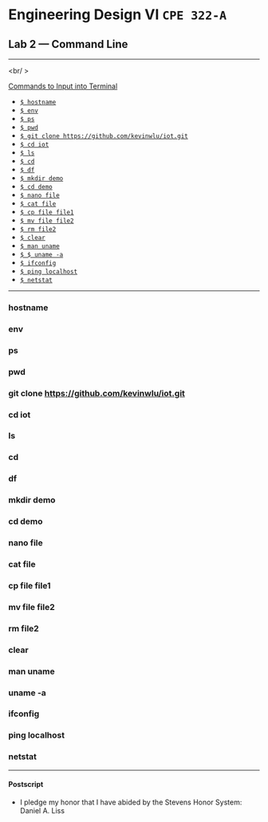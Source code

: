 # Engineering Design VI `CPE 322-A`
## Lab 2 — Command Line
---
<br/ >

<ins>Commands to Input into Terminal</ins> 
- [`$ hostname`](#hostname)
- [`$ env`](#env)
- [`$ ps`](#ps)
- [`$ pwd`](#pwd)
- [`$ git clone https://github.com/kevinwlu/iot.git`](#<git-clone-https://github.com/kevinwlu/iot.git>)
- [`$ cd iot`](#cd-iot)
- [`$ ls`](#ls)
- [`$ cd`](#cd)
- [`$ df`](#df)
- [`$ mkdir demo`](#mkdir-demo)
- [`$ cd demo`](#cd-demo)
- [`$ nano file`](#nano-file)
- [`$ cat file`](#cat-file)
- [`$ cp file file1`](#cp-file-file1)
- [`$ mv file file2`](#mv-file-file2)
- [`$ rm file2`](#rm-file2)
- [`$ clear`](#clear)
- [`$ man uname`](#man-uname)
- [`$ $ uname -a`](#uname--a)
- [`$ ifconfig`](#ifconfig)
- [`$ ping localhost`](#ping-localhost)
- [`$ netstat`](#netstat)
---
### hostname
### env
### ps
### pwd
### git clone https://github.com/kevinwlu/iot.git
### cd iot
### ls
### cd
### df
### mkdir demo
### cd demo
### nano file
### cat file
### cp file file1
### mv file file2
### rm file2
### clear
### man uname
### uname -a
### ifconfig
### ping localhost
### netstat
---
#### Postscript
- I pledge my honor that I have abided by the Stevens Honor System: Daniel A. Liss
